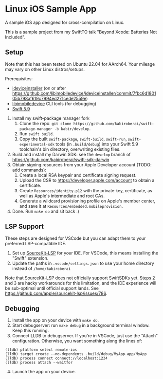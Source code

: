 # Linux iOS Sample App

A sample iOS app designed for cross-compilation on Linux.

This is a sample project from my SwiftTO talk "Beyond Xcode: Batteries Not Included".

## Setup

Note that this has been tested on Ubuntu 22.04 for AArch64. Your mileage may vary on other Linux distros/setups.

Prerequisites:
- [ideviceinstaller](https://github.com/libimobiledevice/ideviceinstaller) (on or after https://github.com/libimobiledevice/ideviceinstaller/commit/7fbc6d180105b798af619c7994ed271cede2559e)
- [libimobiledevice](https://github.com/libimobiledevice/libimobiledevice) CLI tools (for debugging)
- [Swift 5.9](https://swift.org/download)

1. Install my swift-package manager fork
    1. Clone the repo: `git clone https://github.com/kabiroberai/swift-package-manager -b kabir/develop`.
    3. Run `swift build`.
    4. Copy the built `swift-package`, `swift-build`, `swift-run`, `swift-experimental-sdk` tools (in `.build/debug`) into your Swift 5.9 toolchain's bin directory, overwriting existing files.
2. Build and install my Darwin SDK: see the `develop` branch of <https://github.com/kabiroberai/swift-sdk-darwin>
3. Obtain signing resources from your Apple Developer account (TODO: add commands):
    1. Create a local RSA keypair and certificate signing request.
    2. Upload the CSR to <https://developer.apple.com/account> to obtain a certificate.
    3. Create `Resources/identity.p12` with the private key, certificate, as well as Apple's intermediate and root CAs.
    4. Generate a wildcard provisioning profile on Apple's member center, and save it at `Resources/embedded.mobileprovision`.
4. Done. Run `make do` and sit back :)

## LSP Support

These steps are designed for VSCode but you can adapt them to your preferred LSP-compatible IDE.

1. Set up [SourceKit-LSP](https://github.com/apple/sourcekit-lsp) for your IDE. For VSCode, this means installing the "Swift" extension.
2. Update the paths in `.vscode/settings.json` to use your home directory instead of `/home/kabiroberai`

Note that SourceKit-LSP does not officially support SwiftSDKs yet. Steps 2 and 3 are hacky workarounds for this limitation, and the IDE experience will be sub-optimal until official support lands. See <https://github.com/apple/sourcekit-lsp/issues/786>.

## Debugging

1. Install the app on your device with `make do`.
2. Start debugserver: run `make debug` in a background terminal window. Keep this running.
3. Connect LLDB to debugserver. If you're in VSCode, just use the "Attach" configuration. Otherwise, you want something along the lines of:
```
(lldb) platform select remote-ios
(lldb) target create --no-dependents .build/debug/MyApp.app/MyApp
(lldb) process connect connect://localhost:1234
(lldb) process attach --waitfor
```
4. Launch the app on your device.
